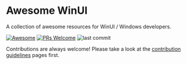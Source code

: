 # Awesome WinUI
A collection of awesome resources for WinUI / Windows developers.

[![Awesome](https://awesome.re/badge-flat2.svg)](https://awesome.re)
[![PRs Welcome](https://img.shields.io/badge/PRs-welcome-brightgreen.svg?style=flat-square)](http://makeapullrequest.com)
![last commit](https://img.shields.io/github/last-commit/scottkuhl/awesome-winui?style=flat-square&cacheSeconds=86400)

Contributions are always welcome! Please take a look at the [contribution guidelines](https://github.com/scottkuhl/awesome-winui/blob/master/contributing.md) pages first.
